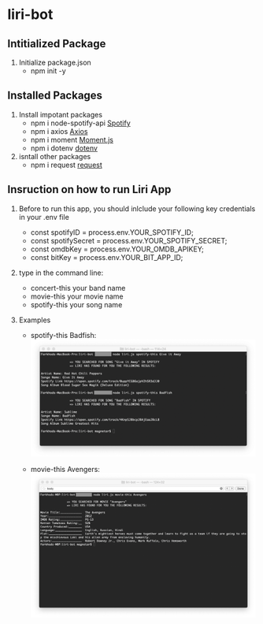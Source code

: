 # liri-bot

## Intitialized Package 
1. Initialize package.json
    * npm init -y

## Installed Packages     
1. Install impotant packages 
    * npm i node-spotify-api  [Spotify](https://www.npmjs.com/package/node-spotify-api)
    * npm i axios             [Axios](https://www.npmjs.com/package/axios)
    * npm i moment            [Moment.js](https://www.npmjs.com/package/moment)
    * npm i dotenv            [dotenv](https://www.npmjs.com/package/dotenv)
2. isntall other packages 
    * npm i request           [request](https://www.npmjs.com/package/request)


## Insruction on how to run Liri App
1. Before to run this app, you should inlclude your following key credentials in your .env file
    * const spotifyID = process.env.YOUR_SPOTIFY_ID;
    * const spotifySecret = process.env.YOUR_SPOTIFY_SECRET;
    * const omdbKey = process.env.YOUR_OMDB_APIKEY;
    * const bitKey = process.env.YOUR_BIT_APP_ID;

2. type in the command line:
    * concert-this your band name
    * movie-this  your movie name
    * spotify-this your song name

2. Examples
     * spotify-this Badfish: 
    ![spotify-this](/results-example/spotify-this-badfish.png)

    * movie-this Avengers: 
    ![movie-this](/results-example/movie-this-avengers.png)
